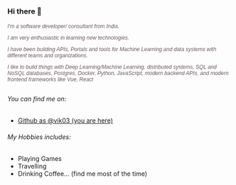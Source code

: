 ### Hi there 👋

<!--
**vik03/vik03** is a ✨ _special_ ✨ repository because its `README.md` (this file) appears on your GitHub profile.

Here are some ideas to get you started:

- 🔭 I’m currently working on ...
- 🌱 I’m currently learning ...
- 👯 I’m looking to collaborate on ...
- 🤔 I’m looking for help with ...
- 💬 Ask me about ...
- 📫 How to reach me: ...
- 😄 Pronouns: ...
- ⚡ Fun fact: ...
-->

<h6 style="font-size: 12px; font-family: Nunito,sans-serif; color: #6C575D" class=" my-1 font-weight-normal">
  I'm a software developer/ consultant from India.

  I am very enthusiastic in learning new technologies.

  I have been building APIs, Portals and tools for Machine Learning and data systems with different teams and organizations.

  I like to build things with Deep Learning/Machine Learning, distributed systems, SQL and NoSQL databases, Postgres, Docker, Python, JavaScript, modern backend APIs, and modern frontend frameworks like Vue, React

</h6>

<h6 class="lead">You can find me on:</h6>
<ul>
  <li> <a href="https://github.com/vik03">Github as @vik03 (you are here)</a></li>
 </ul>
 
 <h6 class="lead">My Hobbies includes:</h6>
 <ul>
  <li>Playing Games</li>
  <li>Travelling</li>
  <li>Drinking Coffee... (find me most of the time)</li>
 </ul>
 
